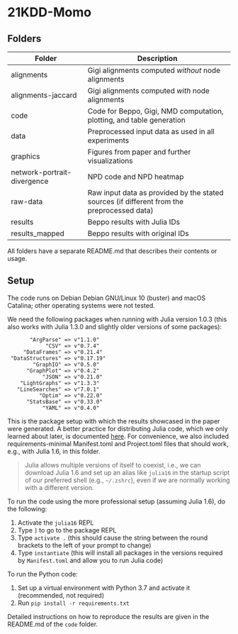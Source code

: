 # 21KDD-Momo

## Folders

| Folder            | Description           
| -------------     |-------------| 
| alignments                | Gigi alignments computed *without* node alignments       | 
| alignments-jaccard        | Gigi alignments computed *with* node alignments       | 
| code                      | Code for Beppo, Gigi, NMD computation, plotting, and table generation       | 
| data                      | Preprocessed input data as used in all experiments       | 
| graphics                  | Figures from paper and further visualizations       | 
| network-portrait-divergence   | NPD code and NPD heatmap      | 
| raw-data                  | Raw input data as provided by the stated sources (if different from the preprocessed data) |
| results                   | Beppo results with Julia IDs      | 
| results_mapped            | Beppo results with original IDs   | 

All folders have a separate README.md that describes their contents or usage.


## Setup

The code runs on Debian Debian GNU/Linux 10 (buster) and macOS Catalina; other operating systems were not tested.

We need the following packages when running with Julia version 1.0.3 (this also works with Julia 1.3.0 and slightly older versions of some packages):

```
       "ArgParse" => v"1.1.0"
            "CSV" => v"0.7.4"
     "DataFrames" => v"0.21.4"
 "DataStructures" => v"0.17.19"
        "GraphIO" => v"0.5.0"
      "GraphPlot" => v"0.4.2"
           "JSON" => v"0.21.0"
    "LightGraphs" => v"1.3.3"
   "LineSearches" => v"7.0.1"
          "Optim" => v"0.22.0"
      "StatsBase" => v"0.33.0"
           "YAML" => v"0.4.0"
```

This is the package setup with which the results showcased in the paper were generated.
A better practice for distributing Julia code, which we only learned about later, is documented [here](https://pkgdocs.julialang.org/v1.6/environments/).
For convenience, we also included requirements-minimal Manifest.toml and Project.toml files that should work, e.g., with Julia 1.6, in this folder.

> Julia allows multiple versions of itself to coexist, i.e., we can download Julia 1.6 and set up an alias like `julia16` in the startup script of our preferred shell (e.g., `~/.zshrc`), even if we are normally working with a different version.

To run the code using the more professional setup (assuming Julia 1.6), do the following:
1. Activate the `julia16` REPL
2. Type `]` to go to the package REPL
3. Type `activate .` (this should cause the string between the round brackets to the left of your prompt to change)
4. Type `instantiate` (this will install all packages in the versions required by `Manifest.toml` and allow you to run Julia code)

To run the Python code: 

1. Set up a virtual environment with Python 3.7 and activate it (recommended, not required)
2. Run `pip install -r requirements.txt`

Detailed instructions on how to reproduce the results are given in the README.md of the `code` folder.